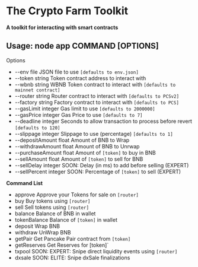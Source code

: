 # The Crypto Farm Toolkit

**A toolkit for interacting with smart contracts**

## Usage: node app COMMAND [OPTIONS]

Options

- --env file JSON file to use `[defaults to env.json]`
- --token string Token contract address to interact with  
- --wbnb string WBNB Token contract to interact with `[defaults to mainnet contract]`
- --router string Router contract to interact with `[defaults to PCSv2]`
- --factory string Factory contract to interact with `[defaults to PCS]` 
- --gasLimit integer Gas limit to use `[defaults to 2000000]`
- --gasPrice integer Gas Price to use `[defaults to 7]`
- --deadline integer Seconds to allow transaction to process before revert `[defaults to 120]`
- --slippage integer Slippage to use (percentage) `[defaults to 1]` 
- --depositAmount float Amount of BNB to Wrap  
- --withdrawAmount float Amount of BNB to Unrwap  
- --purchaseAmount float Amount of `[token]` to buy in BNB  
- --sellAmount float Amount of `[token]` to sell for BNB  
- --sellDelay integer SOON: Delay (in ms) to add before selling (EXPERT)  
- --sellPercent integer SOON: Percentage of `[token]` to sell (EXPERT)

**Command List**

- approve Approve your Tokens for sale on `[router]`
- buy Buy tokens using `[router]` 
- sell Sell tokens using `[router]`  
- balance Balance of BNB in wallet  
- tokenBalance Balance of `[token]` in wallet  
- deposit Wrap BNB  
- withdraw UnWrap BNB  
- getPair Get Pancake Pair contract from `[token]`
- getReserves Get Reserves for [token]`
- txpool SOON: EXPERT: Snipe direct liquidity events using `[router]`
- dxsale SOON: ELITE: Snipe dxSale finalizations
